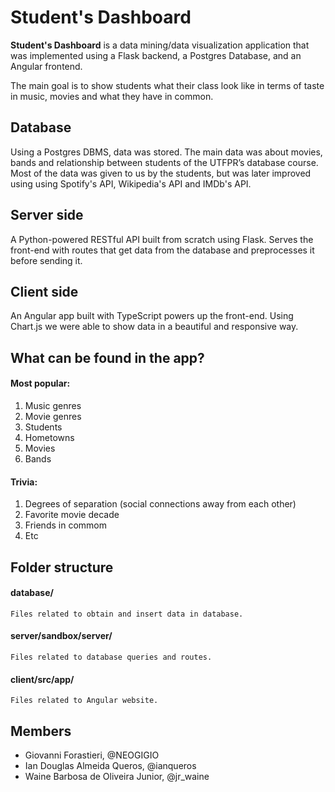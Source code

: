 # Student's Dashboard

**Student's Dashboard** is a data mining/data visualization application that was implemented using a Flask backend, a Postgres Database, and an Angular frontend. 

The main goal is to show students what their class look like in terms of taste in music, movies and what they have in common.

## Database
Using a Postgres DBMS, data was stored. The main data was about movies, bands and relationship between students of the UTFPR’s database course. Most of the data was given to us by the students, but was later improved using using Spotify's API, Wikipedia's API and IMDb's API.

## Server side
A Python-powered RESTful API built from scratch using Flask. Serves the front-end with routes that get data from the database and preprocesses it before sending it.

## Client side
An Angular app built with TypeScript powers up the front-end. Using Chart.js we were able to show data in a beautiful and responsive way.

## What can be found in the app?
#### Most popular:
1. Music genres
1. Movie genres
1. Students
1. Hometowns
1. Movies
1. Bands

#### Trivia:
1. Degrees of separation (social connections away from each other)
1. Favorite movie decade 
1. Friends in commom
1. Etc 

## Folder structure
#### database/
    Files related to obtain and insert data in database. 

#### server/sandbox/server/
    Files related to database queries and routes.

#### client/src/app/
    Files related to Angular website.
    
## Members
* Giovanni Forastieri, @NEOGIGIO
* Ian Douglas Almeida Queros, @ianqueros
* Waine Barbosa de Oliveira Junior, @jr_waine

